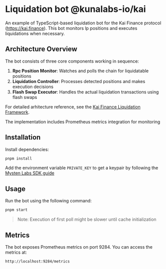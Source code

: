 # Liquidation bot @kunalabs-io/kai

An example of TypeScript-based liquidation bot for the Kai Finance protocol (https://kai.finance). This bot monitors lp positions and executes liquidations when necessary.

## Architecture Overview

The bot consists of three core components working in sequence:

1. **Rpc Position Monitor**: Watches and polls the chain for liquidatable positions
2. **Liquidation Controller**: Processes detected positions and makes execution decisions
3. **Flash Swap Executor**: Handles the actual liquidation transactions using flash swaps

For detailed arhitecture reference, see the [Kai Finance Liquidation Framework](https://github.com/kunalabs-io/kai-ts-sdk?tab=readme-ov-file#liquidation-framework).

The implementation includes Prometheus metrics integration for monitoring

## Installation

Install dependencies:

```bash
pnpm install
```

Add the environment variable `PRIVATE_KEY` to get a keypair by following the [Mysten Labs SDK guide](https://sdk.mystenlabs.com/typescript/cryptography/keypairs#deriving-a-keypair-from-a-bech32-encoded-secret-key)

## Usage

Run the bot using the following command:

```bash
pnpm start
```

> Note: Execution of first poll might be slower until cache initialization

## Metrics

The bot exposes Prometheus metrics on port 9284. You can access the metrics at:

```bash
http://localhost:9284/metrics
```
